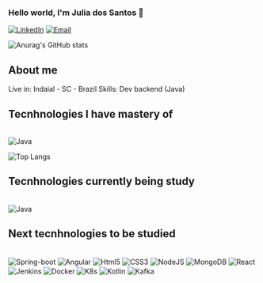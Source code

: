 ### Hello world, I'm Julia dos Santos 👋


[![LinkedIn](https://img.shields.io/badge/LinkedIn-0077B5?style=for-the-badge&logo=linkedin&logoColor=white)](https://www.linkedin.com/in/julia-dos-santos-a7a525234/)
[![Email](https://img.shields.io/badge/Gmail-D14836?style=for-the-badge&logo=gmail&logoColor=white)](santos.ju1995@gmail.com)

![Anurag's GitHub stats](https://github-readme-stats.vercel.app/api?username=JuliaDosSantos&show_icons=true&theme=dark#gh-dark-mode-only)

## About me
Live in: Indaial - SC - Brazil
Skills: Dev backend (Java)

## Tecnhnologies I have mastery of

<div style="display: inline-block"> <br/>
  <img align="center" alt="Java" src="https://img.shields.io/badge/Java-ED8B00?style=for-the-badge&logo=java&logoColor=white"</img>
</div><br/>


![Top Langs](https://github-readme-stats.vercel.app/api/top-langs/?username=JuliaDosSantos&hide=pascal&layout=compact&theme=dark#gh-dark-mode-only)

## Tecnhnologies currently being study 

<div style="display: inline-block"> <br/>
   <img align="center" alt="Java" src="https://img.shields.io/badge/Java-ED8B00?style=for-the-badge&logo=java&logoColor=white"</img> 
</div><br/>

## Next tecnhnologies to be studied

<div style="display: inline-block"> <br/>
  <img align="center" alt="Spring-boot" src="https://img.shields.io/badge/Spring-6DB33F?style=for-the-badge&logo=spring&logoColor=white"</img> 
  <img align="center" alt="Angular" src="https://img.shields.io/badge/Angular-DD0031?style=for-the-badge&logo=angular&logoColor=white"</img> 
  <img align="center" alt="Html5" src="https://img.shields.io/badge/HTML5-E34F26?style=for-the-badge&logo=html5&logoColor=white"</img>  
  <img align="center" alt="CSS3" src="https://img.shields.io/badge/CSS3-1572B6?style=for-the-badge&logo=css3&logoColor=white"</img>  
  <img align="center" alt="NodeJS" src="https://img.shields.io/badge/Node.js-43853D?style=for-the-badge&logo=node.js&logoColor=white"</img>
  <img align="center" alt="MongoDB" src="https://img.shields.io/badge/MongoDB-4EA94B?style=for-the-badge&logo=mongodb&logoColor=white"</img> 
  <img align="center" alt="React" src="https://img.shields.io/badge/React-20232A?style=for-the-badge&logo=react&logoColor=61DAFB"</img>  
  <img align="center" alt="Jenkins" src="https://img.shields.io/badge/Jenkins-D24939?style=for-the-badge&logo=Jenkins&logoColor=white"</img>  
  <img align="center" alt="Docker" src="https://img.shields.io/badge/Docker-2CA5E0?style=for-the-badge&logo=docker&logoColor=white"</img>  
  <img align="center" alt="K8s" src="https://img.shields.io/badge/kubernetes-326ce5.svg?&style=for-the-badge&logo=kubernetes&logoColor=white"</img>
  <img align="center" alt="Kotlin" src="https://img.shields.io/badge/Kotlin-0095D5?&style=for-the-badge&logo=kotlin&logoColor=whit"</img> 
  <img align="center" alt="Kafka" src="https://img.shields.io/badge/Apache-CA2136?style=for-the-badge&logo=apache&logoColor=white"</img> 
</div><br/>

<!--
**JuliaDosSantos/JuliaDosSantos** is a ✨ _special_ ✨ repository because its `README.md` (this file) appears on your GitHub profile.

-->
